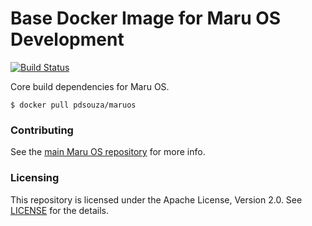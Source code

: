 # Base Docker Image for Maru OS Development

[![Build Status](https://travis-ci.org/pdsouza/maruos-docker.svg?branch=master)](https://travis-ci.org/pdsouza/maruos-docker)

Core build dependencies for Maru OS.

    $ docker pull pdsouza/maruos

### Contributing

See the [main Maru OS repository](https://github.com/maruos/maruos) for more
info.

### Licensing

This repository is licensed under the Apache License, Version 2.0. See
[LICENSE](LICENSE) for the details.
